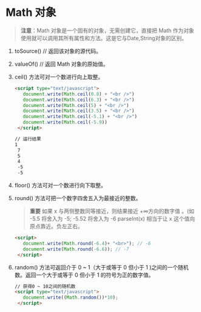 # Math 对象

> **注意**：Math 对象是一个固有的对象，无需创建它，直接把 Math 作为对象使用就可以调用其所有属性和方法。这是它与Date,String对象的区别。

1. toSource() // 返回该对象的源代码。

2. valueOf() // 返回 Math 对象的原始值。

3. ceil() 方法可对一个数进行向上取整。
 
   ~~~ html
   <script type="text/javascript">
	  document.write(Math.ceil(0.8) + "<br />")
	  document.write(Math.ceil(6.3) + "<br />")
	  document.write(Math.ceil(5) + "<br />")
	  document.write(Math.ceil(3.5) + "<br />")
	  document.write(Math.ceil(-5.1) + "<br />")
	  document.write(Math.ceil(-5.9))
	</script>
   ~~~
   ~~~ bash
   // 运行结果
   1
	7
	5
	4
	-5
	-5
   ~~~

4. floor() 方法可对一个数进行向下取整。

5. round() 方法可把一个数字四舍五入为最接近的整数。
   > **重要**
   > 如果 x 与两侧整数同等接近，则结果接近 +∞方向的数字值 。(如 -5.5 将舍入为 -5; -5.52 将舍入为 -6
   > parseInt(x) 相当于让 x 这个值向原点靠近。负左正右。

   ~~~ html
   <script>
	  document.write(Math.round(-6.4)+ "<br>"); // -6
	  document.write(Math.round(-6.6)); // -7
	</script>
   ~~~

6. random() 方法可返回介于 0 ~ 1（大于或等于 0 但小于 1 )之间的一个随机数。返回一个大于或等于 0 但小于 1 的符号为正的数字值。
   ~~~ html
   // 获得0 ~ 10之间的随机数
   <script type="text/javascript">
	  document.write((Math.random())*10);
	</script>
   ~~~
